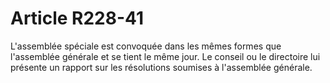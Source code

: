 # Article R228-41

L'assemblée spéciale est convoquée dans les mêmes formes que l'assemblée générale et se tient le même jour. Le conseil ou le directoire lui présente un rapport sur les résolutions soumises à l'assemblée générale.

